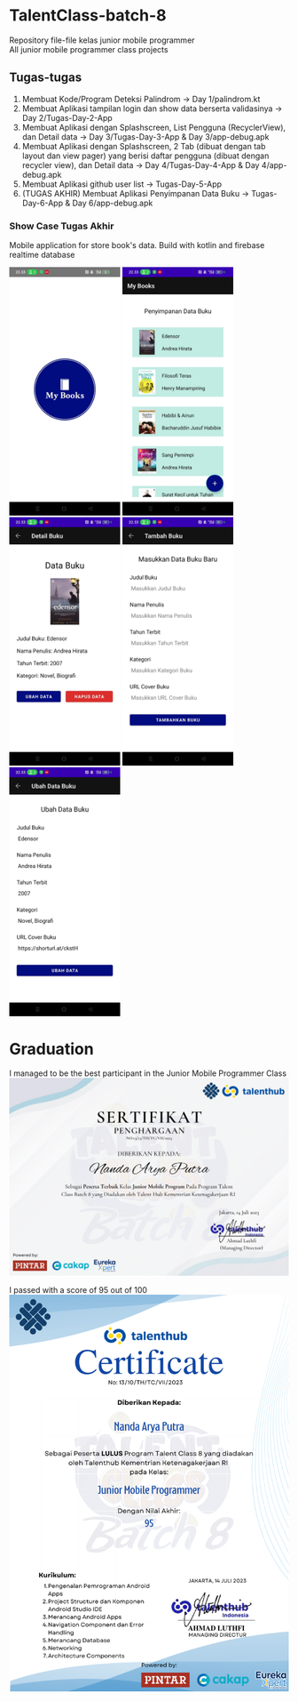 # TalentClass-batch-8

Repository file-file kelas junior mobile programmer<br>
All junior mobile programmer class projects

## Tugas-tugas
1. Membuat Kode/Program Deteksi Palindrom -> Day 1/palindrom.kt
2. Membuat Aplikasi tampilan login dan show data berserta validasinya -> Day 2/Tugas-Day-2-App
3. Membuat Aplikasi dengan Splashscreen, List Pengguna (RecyclerView), dan Detail data -> Day 3/Tugas-Day-3-App & Day 3/app-debug.apk
4. Membuat Aplikasi dengan Splashscreen, 2 Tab (dibuat dengan tab layout dan view pager) yang berisi daftar pengguna (dibuat dengan recycler view), dan Detail data -> Day 4/Tugas-Day-4-App & Day 4/app-debug.apk
5. Membuat Aplikasi github user list -> Tugas-Day-5-App 
6. (TUGAS AKHIR) Membuat Aplikasi Penyimpanan Data Buku -> Tugas-Day-6-App & Day 6/app-debug.apk

### Show Case Tugas Akhir
Mobile application for store book's data. Build with kotlin and firebase realtime database

<img src="README-Screenshot/Splashscreen.jpg" alt="Splashscreen" width="200px" /> <img src="README-Screenshot/HomeScreen.jpg" alt="Homescreen" width="200px" /> <img src="README-Screenshot/DetailScreen.jpg" alt="DetailScreen" width="200px" /> <img src="README-Screenshot/AddBookScreen.jpg" alt="AddBookScreen" width="200px" /> <img src="README-Screenshot/ChangeDataScreen.jpg" alt="ChangeDataScreen" width="200px" />

# Graduation

I managed to be the best participant in the Junior Mobile Programmer Class
<img src="MobileProgram.png" alt="Best participant certification"/>

I passed with a score of 95 out of 100
<img src="NandaAryaPutra.png" alt="Graduation certification"/>
